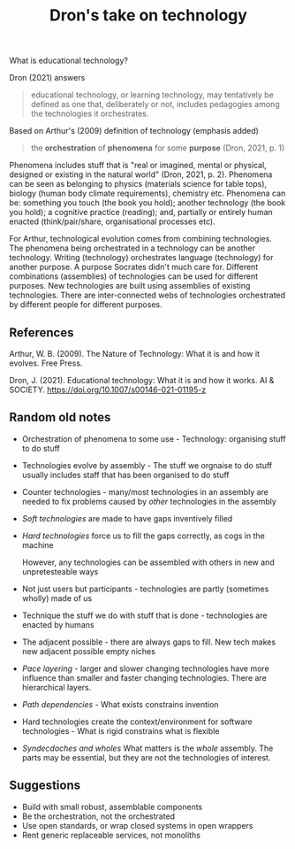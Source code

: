 ﻿---
title: Dron's take on technology
---
What is educational technology?

Dron (2021) answers

> educational technology, or learning technology, may tentatively be defined as one that, deliberately or not, includes pedagogies among the technologies it orchestrates.

Based on Arthur's (2009) definition of technology (emphasis added)

> the **orchestration** of **phenomena** for some **purpose** (Dron, 2021, p. 1)

Phenomena includes stuff that is "real or imagined, mental or physical, designed or existing in the natural world" (Dron, 2021, p. 2). Phenomena can be seen as belonging to physics (materials science for table tops), biology (human body climate requirements), chemistry etc. Phenomena can be: something you touch (the book you hold); another technology (the book you hold); a cognitive practice (reading); and, partially or entirely human enacted (think/pair/share, organisational processes etc).

For Arthur, technological evolution comes from combining technologies. The phenomena being orchestrated in a technology can be another technology. Writing (technology) orchestrates language (technology) for another purpose. A purpose Socrates didn't much care for. Different combinations (assemblies) of technologies can be used for different purposes. New technologies are built using assemblies of existing technologies. There are inter-connected webs of technologies orchestrated by different people for different purposes.

## References

Arthur, W. B. (2009). The Nature of Technology: What it is and how it evolves. Free Press.

Dron, J. (2021). Educational technology: What it is and how it works. AI & SOCIETY. https://doi.org/10.1007/s00146-021-01195-z

## Random old notes

- Orchestration of phenomena to some use - Technology: organising stuff to do stuff 
- Technologies evolve by assembly - The stuff we orgnaise to do stuff usually includes staff that has been organised to do stuff
- Counter technologies - many/most technologies in an assembly are needed to fix problems caused by _other_ technologies in the assembly
- _Soft technologies_ are made to have gaps inventively filled
- _Hard technologies_ force us to fill the gaps correctly, as cogs in the machine

    However, any technologies can be assembled with others in new and unpretesteable ways

- Not just users but participants - technologies are partly (sometimes wholly) made of us
- Technique the stuff we do with stuff that is done - technologies are enacted by humans

- The adjacent possible - there are always gaps to fill. New tech makes new adjacent possible empty niches

- _Pace layering_ - larger and slower changing technologies have more influence than smaller and faster changing technologies. There are hierarchical layers.
- _Path dependencies_ - What exists constrains invention

- Hard technologies create the context/environment for software technologies - What is rigid constrains what is flexible


- _Syndecdoches and wholes_ What matters is the _whole_ assembly. The parts may be essential, but they are not the technologies of interest.


## Suggestions

- Build with small robust, assemblable components
- Be the orchestration, not the orchestrated
- Use open standards, or wrap closed systems in open wrappers
- Rent generic replaceable services, not monoliths